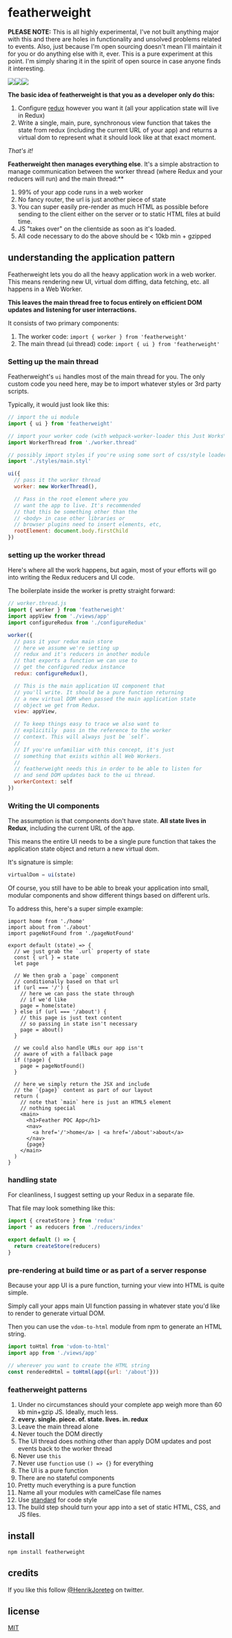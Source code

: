# featherweight

**PLEASE NOTE:** This is all highly experimental, I've not built anything major with this and there are holes in functionality and unsolved problems related to events. Also, just because I'm open sourcing doesn't mean I'll maintain it for you or do anything else with it, ever. This is a pure experiment at this point. I'm simply sharing it in the spirit of open source in case anyone finds it interesting.

![](https://img.shields.io/npm/dm/featherweight.svg)![](https://img.shields.io/npm/v/featherweight.svg)![](https://img.shields.io/npm/l/featherweight.svg)

**The basic idea of featherweight is that you as a developer only do this:**

1. Configure [redux](https://github.com/rackt/redux) however you want it (all your application state will live in Redux)
2. Write a single, main, pure, synchronous view function that takes the state from redux (including the current URL of your app) and returns a virtual dom to represent what it should look like at that exact moment.

*That's it!*

**Featherweight then manages everything else**. It's a simple abstraction to manage communication between the worker thread (where Redux and your reducers will run) and the main thread:**

1. 99% of your app code runs in a web worker
2. No fancy router, the url is just another piece of state
3. You can super easily pre-render as much HTML as possible before sending to the client either on the server or to static HTML files at build time.
4. JS "takes over" on the clientside as soon as it's loaded.
5. All code necessary to do the above should be < 10kb min + gzipped


## understanding the application pattern

Featherweight lets you do all the heavy application work in a web worker. This means rendering new UI, virtual dom diffing, data fetching, etc. all happens in a Web Worker. 

**This leaves the main thread free to focus entirely on efficient DOM updates and listening for user interractions.**

It consists of two primary components:

1. The worker code: `import { worker } from 'featherweight'`
2. The main thread (ui thread) code: `import { ui } from 'featherweight'`


### Setting up the main thread

Featherweight's `ui` handles most of the main thread for you. The only custom code you need here, may be to import whatever styles or 3rd party scripts. 

Typically, it would just look like this:

```js
// import the ui module
import { ui } from 'featherweight'

// import your worker code (with webpack-worker-loader this Just Works™)
import WorkerThread from './worker.thread'

// possibly import styles if you're using some sort of css/style loader with webpack
import './styles/main.styl'

ui({
  // pass it the worker thread
  worker: new WorkerThread(),

  // Pass in the root element where you
  // want the app to live. It's recommended
  // that this be something other than the
  // <body> in case other libraries or
  // browser plugins need to insert elements, etc,
  rootElement: document.body.firstChild
})
```

### setting up the worker thread

Here's where all the work happens, but again, most of your efforts will go into writing the Redux reducers and UI code.

The boilerplate inside the worker is pretty straight forward:

```js
// worker.thread.js
import { worker } from 'featherweight'
import appView from './views/app'
import configureRedux from './configureRedux'

worker({
  // pass it your redux main store
  // here we assume we're setting up
  // redux and it's reducers in another module
  // that exports a function we can use to
  // get the configured redux instance
  redux: configureRedux(),

  // This is the main application UI component that
  // you'll write. It should be a pure function returning
  // a new virtual DOM when passed the main application state
  // object we get from Redux. 
  view: appView,

  // To keep things easy to trace we also want to 
  // explicitily  pass in the reference to the worker
  // context. This will always just be `self`. 
  // 
  // If you're unfamiliar with this concept, it's just 
  // something that exists within all Web Workers. 
  // 
  // featherweight needs this in order to be able to listen for
  // and send DOM updates back to the ui thread.
  workerContext: self
})
```

### Writing the UI components

The assumption is that components don't have state. **All state lives in Redux**, including the current URL of the app.

This means the entire UI needs to be a single pure function that takes the application state object and return a new virtual dom.

It's signature is simple:

```js
virtualDom = ui(state)
```

Of course, you still have to be able to break your application into small, modular components and show different things based on different urls. 

To address this, here's a super simple example:

```
import home from './home'
import about from './about'
import pageNotFound from './pageNotFound'

export default (state) => {
  // we just grab the `.url` property of state
  const { url } = state
  let page

  // We then grab a `page` component
  // conditionally based on that url
  if (url === '/') {
  	// here we can pass the state through
  	// if we'd like
    page = home(state)
  } else if (url === '/about') {
    // this page is just text content
    // so passing in state isn't necessary
    page = about()
  }

  // we could also handle URLs our app isn't
  // aware of with a fallback page
  if (!page) {
    page = pageNotFound()
  }

  // here we simply return the JSX and include
  // the `{page}` content as part of our layout
  return (
    // note that `main` here is just an HTML5 element
    // nothing special
    <main>
      <h1>Feather POC App</h1>
      <nav>
        <a href='/'>home</a> | <a href='/about'>about</a>
      </nav>
      {page}
    </main>
  )
}
```


### handling state

For cleanliness, I suggest setting up your Redux in a separate file.

That file may look something like this:

```js
import { createStore } from 'redux'
import * as reducers from './reducers/index'

export default () => {
  return createStore(reducers)
}

```

### pre-rendering at build time or as part of a server response

Because your app UI is a pure function, turning your view into HTML is quite simple.

Simply call your apps main UI function passing in whatever state you'd like to render to generate virtual DOM. 

Then you can use the `vdom-to-html` module from npm to generate an HTML string.


```js
import toHtml from 'vdom-to-html'
import app from './views/app'

// wherever you want to create the HTML string
const renderedHtml = toHtml(app({url: '/about'}))

```


### featherweight patterns

1. Under no circumstances should your complete app weigh more than 60 kb min+gzip JS. Ideally, much less.
1. **every. single. piece. of. state. lives. in. redux**
2. Leave the main thread alone
3. Never touch the DOM directly
4. The UI thread does nothing other than apply DOM updates and post events back to the worker thread
5. Never use `this`
6. Never use `function` use `() => {}` for everything
7. The UI is a pure function
8. There are no stateful components
9. Pretty much everything is a pure function 
10. Name all your modules with camelCase file names
11. Use [standard](https://github.com/feross/standard) for code style
12. The build step should turn your app into a set of static HTML, CSS, and JS files.

## install

```
npm install featherweight
```

## credits

If you like this follow [@HenrikJoreteg](http://twitter.com/henrikjoreteg) on twitter.

## license

[MIT](http://mit.joreteg.com/)

